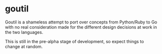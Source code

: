 goutil
=======

Goutil is a shameless attempt to port over concepts from Python/Ruby to Go with
no real consideration made for the different design decisions at work in the two
languages.

This is still in the pre-alpha stage of development, so expect things to change at random.